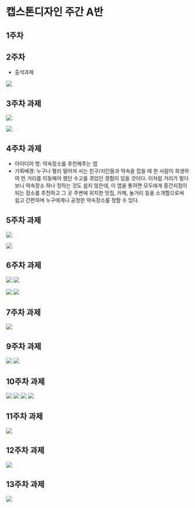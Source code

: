 # 캡스톤디자인 주간 A반

## 1주차

## 2주차
  - 출석과제
  
<img width="" height="" src="./png/2주차과제.png"></img>

## 3주차 과제

<img width="" height="" src="./png/W3네이버화면.jpg"></img>

<img width="" height="" src="./png/W3전화걸기.jpg"></img>

## 4주차 과제
  - 아이디어 명: 약속장소를 추천해주는 앱
  - 기획배경: 누구나 멀리 떨어져 사는 친구/지인들과 약속을 잡을 때 한 사람이 희생하여 먼 거리를 이동해야 했던 수고를 겪었던 경험이 있을 것이다. 이처럼 거리가 멀다 보니 약속장소 하나 정하는 것도 쉽지 않은데, 이 앱을 통하면 모두에게 중간지점이 되는 장소를 추천하고 그 곳 주변에 위치한 맛집, 카페, 놀거리 등을 소개함으로써 쉽고 간편하며 누구에게나 공정한 약속장소를 정할 수 있다.

## 5주차 과제

<img width="" height="" src="./png/W5고양이.jpg"></img>

<img width="" height="" src="./png/W5강아지.jpg"></img>

## 6주차 과제

<img width="" height="" src="./png/W6img01W.jpg"></img>
<img width="" height="" src="./png/W6img01H.jpg"></img>

<img width="" height="" src="./png/W6img02W.jpg"></img>
<img width="" height="" src="./png/W6img02H.jpg"></img>

## 7주차 과제

<img width="" height="" src="./png/W7SMS글자수.jpg"></img>

## 9주차 과제

<img width="" height="" src="./png/W9드로어블.png"></img>
<img width="" height="" src="./png/W9드로어블2.png"></img>

## 10주차 과제

<img width="" height="" src="./png/W10_1.jpg"></img>
<img width="" height="" src="./png/W10_2.jpg"></img>
<img width="" height="" src="./png/W10_3.jpg"></img>
<img width="" height="" src="./png/W10_4.jpg"></img>

## 11주차 과제
<img width="" height="" src="./png/W11_웹으로요청.jpg"></img>

## 12주차 과제
<img width="" height="" src="./png/W12.jpg"></img>

## 13주차 과제
<img width="" height="" src="./png/W13.jpg"></img>
